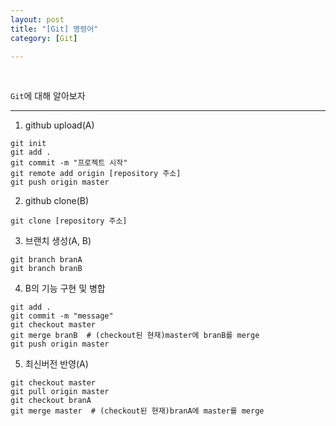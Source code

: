 ```yaml
---
layout: post
title: "[Git] 명령어"
category: [Git]

---
```

<br>

`Git`에 대해 알아보자
<!-- more -->

<hr>


1. github upload(A)
```
git init
git add .
git commit -m "프로젝트 시작"
git remote add origin [repository 주소]
git push origin master
```

2. github clone(B)
```
git clone [repository 주소]
```

3. 브랜치 생성(A, B)
```
git branch branA
git branch branB
```

4. B의 기능 구현 및 병합
```
git add .
git commit -m "message"
git checkout master
git merge branB  # (checkout된 현재)master에 branB를 merge
git push origin master
```

5. 최신버전 반영(A)
```
git checkout master
git pull origin master
git checkout branA
git merge master  # (checkout된 현재)branA에 master를 merge
```
